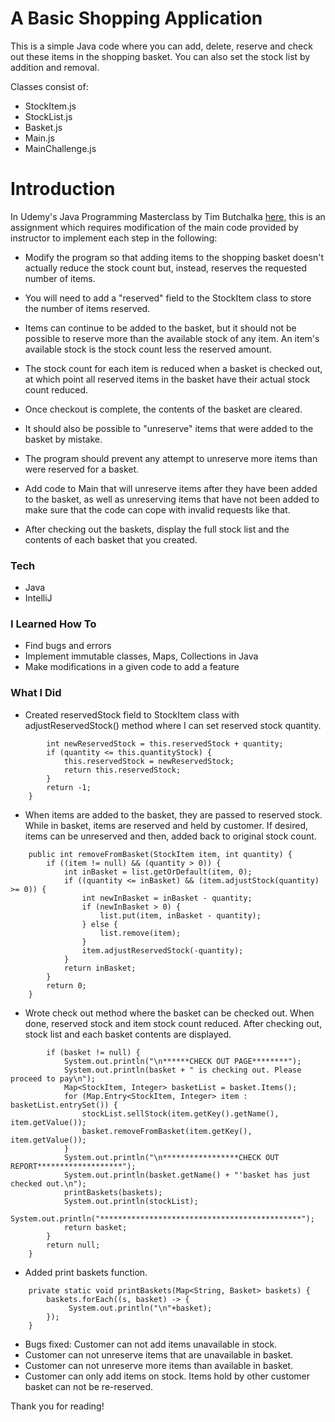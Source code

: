 # A Basic Shopping Application

This is a simple Java code where you can add, delete, reserve and check out these items in the shopping basket. You can also set the stock list by addition and removal. 

Classes consist of:

  - StockItem.js  
  - StockList.js
  - Basket.js
  - Main.js
  - MainChallenge.js
  

# Introduction

In Udemy's Java Programming Masterclass by Tim Butchalka [here](https://www.udemy.com/course/java-the-complete-java-developer-course/), this is an assignment which requires modification of the main code provided by instructor to implement each step in the following:

- Modify the program so that adding items to the shopping basket doesn't
    actually reduce the stock count but, instead, reserves the requested
    number of items.

- You will need to add a "reserved" field to the StockItem class to store the
    number of items reserved.

- Items can continue to be added to the basket, but it should not be possible to
    reserve more than the available stock of any item. An item's available stock
    is the stock count less the reserved amount.

- The stock count for each item is reduced when a basket is checked out, at which
    point all reserved items in the basket have their actual stock count reduced.

- Once checkout is complete, the contents of the basket are cleared.
- It should also be possible to "unreserve" items that were added to the basket
    by mistake.
- The program should prevent any attempt to unreserve more items than were
    reserved for a basket.
- Add code to Main that will unreserve items after they have been added to the basket,
    as well as unreserving items that have not been added to make sure that the code
    can cope with invalid requests like that.
- After checking out the baskets, display the full stock list and the contents of each
    basket that you created.

### Tech

- Java
- IntelliJ

### I Learned How To

- Find bugs and errors 
- Implement immutable classes, Maps, Collections in Java
- Make modifications in a given code to add a feature 

### What I Did

- Created reservedStock field to StockItem class with adjustReservedStock() method where I can set reserved stock quantity.

```    public int adjustReservedStock(int quantity) {
        int newReservedStock = this.reservedStock + quantity;
        if (quantity <= this.quantityStock) {
            this.reservedStock = newReservedStock;
            return this.reservedStock;
        }
        return -1;
    }
```
- When items are added to the basket, they are passed to reserved stock. While in basket, items are reserved and held by customer. If desired, items can be unreserved and then,  added back to original stock count.
```
    public int removeFromBasket(StockItem item, int quantity) {
        if ((item != null) && (quantity > 0)) {
            int inBasket = list.getOrDefault(item, 0);
            if ((quantity <= inBasket) && (item.adjustStock(quantity) >= 0)) {
                int newInBasket = inBasket - quantity;
                if (newInBasket > 0) {
                    list.put(item, inBasket - quantity);
                } else {
                    list.remove(item);
                }
                item.adjustReservedStock(-quantity);
            }
            return inBasket;
        }
        return 0;
    }
```
- Wrote check out method where the basket can be checked out. When done, reserved stock and item stock count reduced. After checking out, stock list and each basket contents are displayed.

```    private static Basket checkOut(Basket basket) {
        if (basket != null) {
            System.out.println("\n******CHECK OUT PAGE********");
            System.out.println(basket + " is checking out. Please proceed to pay\n");
            Map<StockItem, Integer> basketList = basket.Items();
            for (Map.Entry<StockItem, Integer> item : basketList.entrySet()) {
                stockList.sellStock(item.getKey().getName(), item.getValue());
                basket.removeFromBasket(item.getKey(), item.getValue());
            }
            System.out.println("\n*****************CHECK OUT REPORT*******************");
            System.out.println(basket.getName() + "'basket has just checked out.\n");
            printBaskets(baskets);
            System.out.println(stockList);
            System.out.println("*********************************************");
            return basket;
        }
        return null;
    }
```
- Added print baskets function.

```
    private static void printBaskets(Map<String, Basket> baskets) {
        baskets.forEach((s, basket) -> {
             System.out.println("\n"+basket);
        });
    }
```
- Bugs fixed: Customer can not add items unavailable in stock.
- Customer can not unreserve items that are unavailable in basket.
- Customer can not unreserve more items than available in basket.
- Customer can only add items on stock. Items hold by other customer basket can not be re-reserved.


Thank you for reading! 
